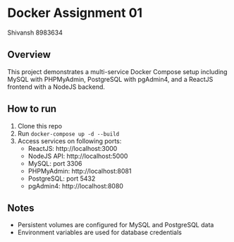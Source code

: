 # Docker Assignment 01
Shivansh 8983634

## Overview
This project demonstrates a multi-service Docker Compose setup including MySQL with PHPMyAdmin, PostgreSQL with pgAdmin4, and a ReactJS frontend with a NodeJS backend.

## How to run

1. Clone this repo  
2. Run `docker-compose up -d --build`  
3. Access services on following ports:  
   - ReactJS: http://localhost:3000  
   - NodeJS API: http://localhost:5000  
   - MySQL: port 3306  
   - PHPMyAdmin: http://localhost:8081  
   - PostgreSQL: port 5432  
   - pgAdmin4: http://localhost:8080  

## Notes
- Persistent volumes are configured for MySQL and PostgreSQL data  
- Environment variables are used for database credentials
